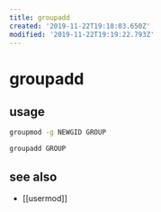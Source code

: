 ```yaml
---
title: groupadd
created: '2019-11-22T19:18:03.650Z'
modified: '2019-11-22T19:19:22.793Z'
---
```


# groupadd

## usage
```sh
groupmod -g NEWGID GROUP

groupadd GROUP
```

## see also
- [[usermod]]
